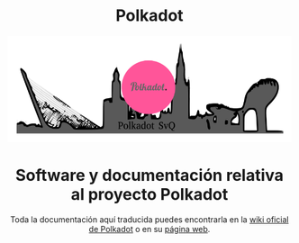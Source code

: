 <h1 align="center">Polkadot</h1>

<p align="center"> 
<img src="./images/PolkaSvQ2.png">
</p>

<h1 align="center">Software y documentación relativa al proyecto Polkadot</h1>

<p align="center">Toda la documentación aquí traducida puedes encontrarla en la <a href="https://github.com/w3f/polkadot-wiki">wiki oficial de Polkadot</a> o en su <a href="https://wiki.polkadot.network/en/latest/">página web</a>.</p>
